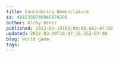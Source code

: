 ```yaml
---
title: Considering Nomenclature
id: 4016358746040974206
author: Kirby Urner
published: 2012-03-19T09:00:00.002-07:00
updated: 2012-03-19T10:07:16.552-07:00
blog: world_game
tags: 
---
```


